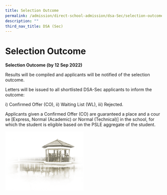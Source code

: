 ```yaml
---
title: Selection Outcome
permalink: /admission/direct-school-admission/dsa-Sec/selection-outcome
description: ""
third_nav_title: DSA (Sec)
---
```

# **Selection Outcome**

**Selection Outcome (by 12 Sep 2022)**

Results will be compiled and applicants will be notified of the selection outcome.

Letters will be issued to all shortlisted DSA-Sec applicants to inform the outcome:

i) Confirmed Offer (CO), ii) Waiting List (WL), iii) Rejected.

Applicants given a Confirmed Offer (CO) are guaranteed a place and a course \[Express, Normal (Academic) or Normal (Technical)\] in the school, for which the student is eligible based on the PSLE aggregate of the student.

<img src="/images/pavilion.png" 
     style="width:50%">
